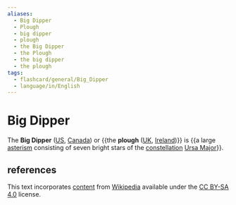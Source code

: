 ```yaml
---
aliases:
  - Big Dipper
  - Plough
  - big dipper
  - plough
  - the Big Dipper
  - the Plough
  - the big dipper
  - the plough
tags:
  - flashcard/general/Big_Dipper
  - language/in/English
---
```


# Big Dipper

The __Big Dipper__ ([US](American%20English.md), [Canada](Canadian%20English.md)) or {{the __plough__ ([UK](British%20English.md), [Ireland](Hiberno-English.md))}} is {{a large [asterism](asterism%20(astronomy).md) consisting of seven bright stars of the [constellation](constellation.md) [Ursa Major](Ursa%20Major.md)}}. <!--SR:!2024-09-08,54,310!2024-10-18,71,270-->

## references

This text incorporates [content](https://en.wikipedia.org/wiki/Big_Dipper) from [Wikipedia](Wikipedia.md) available under the [CC BY-SA 4.0](https://creativecommons.org/licenses/by-sa/4.0/) license.
